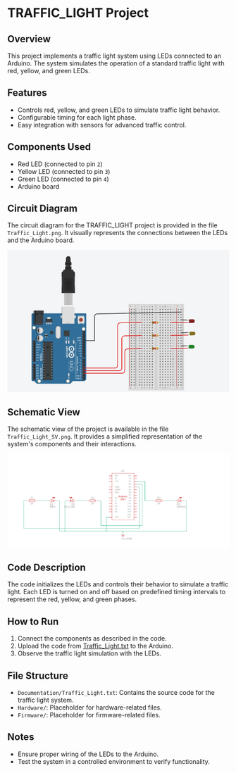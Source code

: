 # TRAFFIC_LIGHT Project

## Overview
This project implements a traffic light system using LEDs connected to an Arduino. The system simulates the operation of a standard traffic light with red, yellow, and green LEDs.

## Features
- Controls red, yellow, and green LEDs to simulate traffic light behavior.
- Configurable timing for each light phase.
- Easy integration with sensors for advanced traffic control.

## Components Used
- Red LED (connected to pin `2`)
- Yellow LED (connected to pin `3`)
- Green LED (connected to pin `4`)
- Arduino board

## Circuit Diagram
The circuit diagram for the TRAFFIC_LIGHT project is provided in the file `Traffic_Light.png`. It visually represents the connections between the LEDs and the Arduino board.

![Circuit Diagram](Traffic_Light.png)

## Schematic View
The schematic view of the project is available in the file `Traffic_Light_SV.png`. It provides a simplified representation of the system's components and their interactions.

![Schematic View](Traffic_Light_SV.png)

## Code Description
The code initializes the LEDs and controls their behavior to simulate a traffic light. Each LED is turned on and off based on predefined timing intervals to represent the red, yellow, and green phases.

## How to Run
1. Connect the components as described in the code.
2. Upload the code from [Traffic_Light.txt](Traffic_Light.txt) to the Arduino.
3. Observe the traffic light simulation with the LEDs.

## File Structure
- `Documentation/Traffic_Light.txt`: Contains the source code for the traffic light system.
- `Hardware/`: Placeholder for hardware-related files.
- `Firmware/`: Placeholder for firmware-related files.

## Notes
- Ensure proper wiring of the LEDs to the Arduino.
- Test the system in a controlled environment to verify functionality.